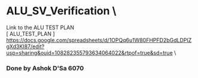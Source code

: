 # ALU_SV_Verification \
Link to the ALU TEST PLAN \
[ ALU_TEST_PLAN ] https://docs.google.com/spreadsheets/d/1OPQq6u1W80FHPFD2bGdLDPIZgXd3KI87/edit?usp=sharing&ouid=108282355793634064022&rtpof=true&sd=true \
### Done by Ashok D'Sa 6070
